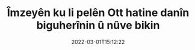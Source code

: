 ---
############################# Static ############################
layout: "auto-gen-signature"
date: 2022-03-01T15:12:22
draft: false
operation: Update
signaturetype: Barcode
fileformat: Ott
productName: .NET
lang: ku
productCode: net
otherformats: pdf doc docx docm dot dotm dotx odt ott rtf xls xlsx xlsm xlsb csv ods ots xltx xltm ppt pptx pps ppsx odp otp potx potm pptm ppsm
breadcrumb: Put Barcode signature on Ott for C#

############################# Head ############################
head_title: "Îmzeyên Barcode li pelên Ott bi C# hatine danîn nûve bikin"
head_description: "Ji bo têgihîştina koda .NET ji bo nûvekirina îmzeyan a Barcode di belgeyên Ott yên îmzekirî de hêsan û hêsan bikar bînin."

############################# Header ############################
title: "Îmzeyên ku li pelên Ott hatine danîn biguherînin û nûve bikin"
description: "API ji bo .NET fonksîyonê ji bo îmzeyên Barcode di belgeyên Ott de nûve dike. E-îmzeyan di hundirê belgeyên xwe yên Ott de bi çend rêzikên koda C# zû û bi hêsanî nûve bikin."
bg_image: "https://cms.admin.containerize.com/templates/aspose/App_Themes/V3/images/bg/header1.png"
bg_overlay: false
button:
    enable: true

############################# SubMenu ############################
submenu:
    enable: true

    left:
        img_alt: "GroupDocs.Signature for .NET"
        image: "https://cms.admin.containerize.com/templates/groupdocs/images/product-logos/90x90-noborder/groupdocs-signature-net.png"
        product: "GroupDocs.Signature"
        platform: ".NET"



############################# About ############################
about:
    enable: true
    title: "Li ser taybetmendiyên API-ê yên GroupDocs.Signature for .NET fêr bibin"
    content: |
        [GroupDocs.Signature for .NET](https://products.groupdocs.com/signature/net/) Fonksiyonên API-ê hilbijarkek berfireh dihewîne da ku bi karanîna îmzeyên elektronîkî di formên belgeyên daxwazê ​​​​de were xebitandin. Berfirehiya e-îmzayên mîna nivîs, wêne, sertîfîkayên dîjîtal, barkod, QR-kod, stamp an metadata têne piştgirî kirin. Xerîdar dikarin li PDF, belgeyên MS Word, pirtûkên xebatê yên MS Excel, pêşandanên MS PowerPoint, pelên Adobe Photoshop û cûrbecûr formatên wêneyê lê zêde bikin, jêbirin, biguherînin, rast bikin an bigerin. Gelek taybetmendî û mîhengên kêrhatî hene.
    

############################# Steps ############################
steps:
    enable: true
    title_left: "Meriv çawa îmzeyên Barcode di belgeya xweya Ott de biguherîne"
    content_left: |
        [GroupDocs.Signature for .NET](https://products.groupdocs.com/signature/net/) taybetmendiyên bikêrhatî yên mîna nûvekirina îmzeyên Barcode yên ku li belgeyên Ott hatine danîn, vedihewîne. Ew gengaz dike ku taybetmendiyên îmzeyan bêyî kodek zêde biguhezîne.
        
        * Ji bo destpêkê, tişta Îmzeyê biafirînin ku wekî rêgezek pîvana çêkerê ji belgeyek ku tê xwestin were nûve kirin derbas dibe.
        * Dûv re, tiştek nîşanek taybetî ya guncan destnîşan bikin û nasname û taybetmendiyên wê yên ku divê werin guheztin saz bikin.
        * Di dawiyê de, gazî rêbaza Nûvekirina Îmzeyê bikin ku tiştek nîşana taybetî derbas dike.
        * Pêvajoya nûvekirina encaman li gorî agahdariya we.

    title_right: "Pêdiviyên Sîstemê"
    content_right: |
        GroupDocs.Signature for .NET li ser hemî platform û pergalên xebitandinê yên sereke têne piştgirî kirin. Berî ku hûn koda jêrîn bicîh bikin, ji kerema xwe pê ewle bibin ku we şertên jêrîn li ser pergala we hatine saz kirin.

        * Pergalên xebitandinê: Microsoft Windows, Linux, MacOS
        * Jîngehên pêşkeftinê: Microsoft Visual Studio, Xamarin, MonoDevelop
        * Frameworks: .NET Framework, .NET Standard, .NET Core, Mono
        * Guhertoya herî dawî ya GroupDocs.Signature for .NET ji [Nuget](https://www.nuget.org/packages/groupdocs.signature) dakêşîne
         
    code: |
        ```csharp    
                
        // Set up input Ott file
        string filePath = "input.ott";

        // Instantiate Signature for input file
        using (GroupDocs.Signature.Signature signature = new GroupDocs.Signature.Signature(filePath))
        {
                // Id of signature which is supposed to be updated
                // such Id might be got as a result of search operation
                string id = "07f83369-318b-41ad-a843-732417b912c2";

                // provide signature features to update
                // set up particular signature id
                BarcodeSignature signatureToUpdate = new BarcodeSignature(id)
                {
                    // specify signature width
                    Width = 300,
                    // specify signature height
                    Height = 50,
                    // set left position
                    Left = 80,
                    // set top position
                    Top = 100
                };

                // update signature
                bool updateResult = signature.Update(signatureToUpdate);

                // process updation result
                if (updateResult)
                {
                    Console.WriteLine("Signature was updated successfully!");
                }
        }
        ```

############################# Demos ############################
demos:
    enable: true
    title: "Nûvekirina îmzeyên Barcode li ser rûpelên belgeyê - Demo Zindî"
    content: |
       Bi seredana malpera [GroupDocs.Signature App](https://products.groupdocs.app/signature/family) aniha gelek îmzeyên elektronîkî yên belgeya Ott biguherînin.          

############################# More Formats ############################
more_formats:
    enable: true
    title: "Bi rêya C# îmzeyên cihêreng ên Barcode nûve bikin"
    content: |
        "Guhertina îmzeyên dîjîtal ên ku di formên belgeyên cihêreng de têne danîn. Daneyên îmzeyan bêyî kodek zêde nûve bikin."
    format: 
       
       
back_to_top:
    enable: true
---
